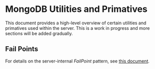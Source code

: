 # MongoDB Utilities and Primatives

This document provides a high-level overview of certain utilities and primatives used within the
server. This is a work in progress and more sections will be added gradually.

## Fail Points

For details on the server-internal *FailPoint* pattern, see [this document][fail_points].

[fail_points]: ../../../docs/fail_points.md

